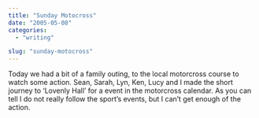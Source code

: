 ```yaml
---
title: "Sunday Motocross"
date: "2005-05-08"
categories:
  - "writing"

slug: "sunday-motocross"
---
```


<!-- [![moto-x](/images/14187011_e3af131086_m.jpg)](https://www.flickr.com/photos/70011121@N00/14187011/ "MotoX")   -->
Today we had a bit of a family outing, to the local motorcross course to watch some action.
Sean, Sarah, Lyn, Ken, Lucy and I made the short journey to ‘Lovenly Hall’ for a event in the motorcross calendar. As you can tell I do not really follow the sport’s events, but I can’t get enough of the action.
